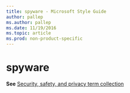 ```yaml
---
title: spyware - Microsoft Style Guide
author: pallep
ms.author: pallep
ms.date: 11/19/2016
ms.topic: article
ms.prod: non-product-specific
---
```


# spyware

**See** [Security, safety, and privacy term collection](/style-guide/a-z-word-list-term-collections/term-collections/security-safety-privacy-terms)
